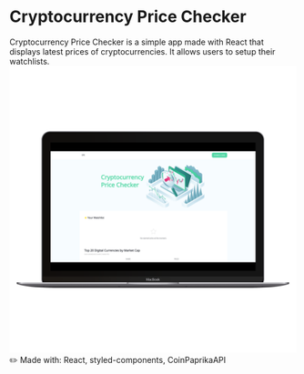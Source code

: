 # Cryptocurrency Price Checker
Cryptocurrency Price Checker is a simple app made with React that displays latest prices of cryptocurrencies. It allows users to setup their watchlists.
<br> 
![Cryptocurrency Price Checker Laptop Mockup](src/images/pc_macbookgrey_front.png)
:pencil2: Made with: React, styled-components, CoinPaprikaAPI
